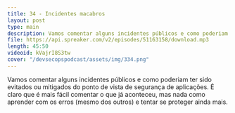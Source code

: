 ```yaml
---
title: 34 - Incidentes macabros
layout: post
type: main
description: Vamos comentar alguns incidentes públicos e como poderiam ter sido evitados ou mitigados do ponto de vista de segurança de aplicações. É claro que é mais fácil comentar o que já aconteceu, mas nada como aprender com os erros (mesmo dos outros) e tentar se proteger ainda mais.
file: https://api.spreaker.com/v2/episodes/51163158/download.mp3
length: 45:50
videoid: kVajrI8S3tw
cover: "/devsecopspodcast/assets/img/334.png"
---
```


Vamos comentar alguns incidentes públicos e como poderiam ter sido evitados ou mitigados do ponto de vista de segurança de aplicações. É claro que é mais fácil comentar o que já aconteceu, mas nada como aprender com os erros (mesmo dos outros) e tentar se proteger ainda mais.